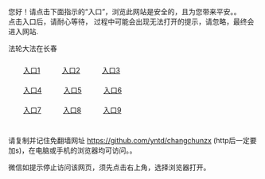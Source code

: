 您好！请点击下面指示的“入口”，浏览此网站是安全的，且为您带来平安。。 <br/>
点击入口后，请耐心等待， 过程中可能会出现无法打开的提示，请忽略，最终会进入网站. </br>

法轮大法在长春<br/>
<div style="padding:10px"><a style="margin:20px" target="_blank" href="https://d2fqumcqxf6aze.cloudfront.net/2Qpsp?qprbsim" id="ccLink1" rel="nofollow">入口1</a> <a target="_blank" style="margin:20px" href="https://d24fbs1pe8rkdb.cloudfront.net/2Qpsp?vrihugk" id="ccLink2" rel="nofollow">入口2</a> <a style="margin:20px" target="_blank" href="https://d24jajjuo2v9i1.cloudfront.net/2Qpsp?ihtqgivl" id="ccLink3" rel="nofollow">入口3</a></div>

<div style="padding:10px" ><a style="margin:20px" target="_blank" href="https://d2fqumcqxf6aze.cloudfront.net/2Qpsp?qprbsim" id="ccLink4" rel="nofollow">入口4</a> <a style="margin:20px" href="https://d24fbs1pe8rkdb.cloudfront.net/2Qpsp?vrihugk" target="_blank" id="ccLink5" rel="nofollow">入口5</a> <a style="margin:20px" href="https://d24jajjuo2v9i1.cloudfront.net/2Qpsp?ihtqgivl" target="_blank" id="ccLink6" rel="nofollow">入口6</a></div>

<div style="padding:10px"><a style="margin:20px" target="_blank" href="https://d2fqumcqxf6aze.cloudfront.net/2Qpsp?qprbsim" id="ccLink7" rel="nofollow">入口7</a> <a style="margin:20px" href="https://d24fbs1pe8rkdb.cloudfront.net/2Qpsp?vrihugk" target="_blank" id="ccLink8" rel="nofollow">入口8</a> <a style="margin:20px" target="_blank" href="https://d24jajjuo2v9i1.cloudfront.net/2Qpsp?ihtqgivl" id="ccLink9" rel="nofollow">入口9</a></div>

<br/>



请复制并记住免翻墙网址 https://github.com/yntd/changchunzx (http后一定要加s)，在电脑或手机的浏览器均可访问。。<br/>

微信如提示停止访问该网页，须先点击右上角，选择浏览器打开。
